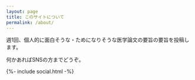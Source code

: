 ```yaml
---
layout: page
title: このサイトについて
permalink: /about/
---
```


週1回、個人的に面白そうな・ためになりそうな医学論文の要旨の要旨を投稿します。

何かあればSNSの方までどうぞ。
<div class="social-links">
      {%- include social.html -%}
    </div>